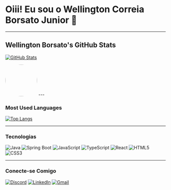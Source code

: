 # Oiii! Eu sou o Wellington Correia Borsato Junior 👋

---

## Wellington Borsato's GitHub Stats

[![GitHub Stats](https://github-readme-stats.vercel.app/api?username=wellingtoncorreia&show_icons=true&theme=radical)](https://github.com/wellingtoncorreia)
 
  <img style="border-radius:50%; width:100px; height:100px" url="https://github.com/user-attachments/assets/5954a0d6-dde1-4d2c-80c7-4fc658c7c6a8">
---

### Most Used Languages

[![Top Langs](https://github-readme-stats.vercel.app/api/top-langs/?username=wellingtoncorreia&layout=compact&theme=radical)](https://github.com/wellingtoncorreia)

---

### Tecnologias

![Java](https://img.shields.io/badge/-Java-007396?style=flat-square&logo=java&logoColor=white)
![Spring Boot](https://img.shields.io/badge/-Spring%20Boot-6DB33F?style=flat-square&logo=spring-boot&logoColor=white)
![JavaScript](https://img.shields.io/badge/-JavaScript-F7DF1E?style=flat-square&logo=javascript&logoColor=black)
![TypeScript](https://img.shields.io/badge/-TypeScript-007ACC?style=flat-square&logo=typescript&logoColor=white)
![React](https://img.shields.io/badge/-React-61DAFB?style=flat-square&logo=react&logoColor=white)
![HTML5](https://img.shields.io/badge/-HTML5-E34F26?style=flat-square&logo=html5&logoColor=white)
![CSS3](https://img.shields.io/badge/-CSS3-1572B6?style=flat-square&logo=css3)

---

### Conecte-se Comigo

[![Discord](https://img.shields.io/badge/Discord-7289DA?style=flat-square&logo=discord&logoColor=white)](https://discord.com) 
[![LinkedIn](https://img.shields.io/badge/LinkedIn-0077B5?style=flat-square&logo=linkedin&logoColor=white)](https://www.linkedin.com/in/wellington-correia-borsato-junior-3a8732a8)
[![Gmail](https://img.shields.io/badge/Gmail-D14836?style=flat-square&logo=gmail&logoColor=white)](mailto:wellingtonti.fkb@gmail.com)
